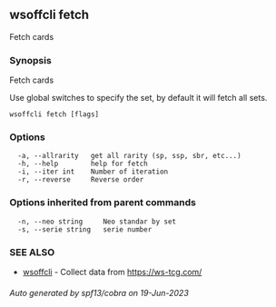 ## wsoffcli fetch

Fetch cards

### Synopsis

Fetch cards

Use global switches to specify the set, by default it will fetch all sets.

```
wsoffcli fetch [flags]
```

### Options

```
  -a, --allrarity   get all rarity (sp, ssp, sbr, etc...)
  -h, --help        help for fetch
  -i, --iter int    Number of iteration
  -r, --reverse     Reverse order
```

### Options inherited from parent commands

```
  -n, --neo string     Neo standar by set
  -s, --serie string   serie number
```

### SEE ALSO

* [wsoffcli](../README.md)	 - Collect data from https://ws-tcg.com/

###### Auto generated by spf13/cobra on 19-Jun-2023
